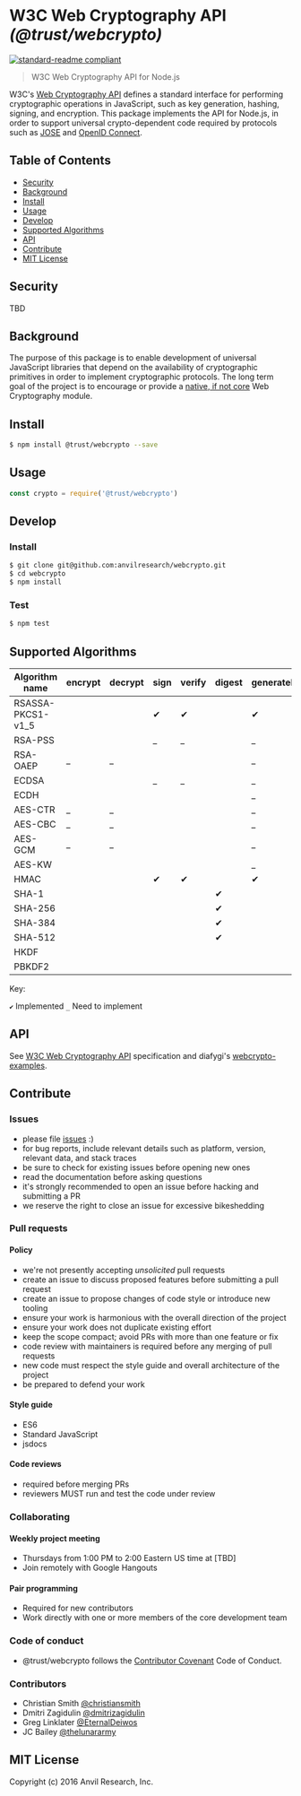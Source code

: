 # W3C Web Cryptography API _(@trust/webcrypto)_

[![standard-readme compliant](https://img.shields.io/badge/readme%20style-standard-brightgreen.svg?style=flat-square)](https://github.com/RichardLitt/standard-readme)

> W3C Web Cryptography API for Node.js

W3C's [Web Cryptography API][webcrypto] defines a standard interface for performing
cryptographic operations in JavaScript, such as key generation, hashing, signing, and
encryption. This package implements the API for Node.js, in order to support universal
crypto-dependent code required by protocols such as [JOSE][jose] and
[OpenID Connect][oidc].

[webcrypto]: https://www.w3.org/TR/WebCryptoAPI/
[jose]: https://datatracker.ietf.org/wg/jose/documents/
[oidc]: http://openid.net/connect/

## Table of Contents

* [Security](#security)
* [Background](#background)
* [Install](#install)
* [Usage](#usage)
* [Develop](#develop)
* [Supported Algorithms](#supported-algorithms)
* [API](#api)
* [Contribute](#contribute)
* [MIT License](#mit-license)

## Security

TBD

## Background

The purpose of this package is to enable development of universal JavaScript
libraries that depend on the availability of cryptographic primitives in order
to implement cryptographic protocols. The long term goal of the project is to
encourage or provide a [native, if not core][wtf] Web Cryptography module.

[wtf]: https://github.com/nodejs/node/issues/2833

## Install

```bash
$ npm install @trust/webcrypto --save
```

## Usage

```javascript
const crypto = require('@trust/webcrypto')
```

## Develop

### Install

```bash
$ git clone git@github.com:anvilresearch/webcrypto.git
$ cd webcrypto
$ npm install
```

### Test

```bash
$ npm test
```

## Supported Algorithms

| Algorithm name | encrypt | decrypt | sign | verify | digest | generateKey | deriveKey | deriveBits | importKey | exportKey | wrapKey | unwrapKey |
|------------------|---|---|---|---|---|---|---|---|---|---|---|---|
|RSASSA-PKCS1-v1_5 |   |   | ✔ | ✔ |   | ✔ |   |   | ✔ | ✔ |   |   |
|RSA-PSS           |   |   | _ | _ |   | _ |   |   | _ | _ |   |   |
|RSA-OAEP          | _ | _ |   |   |   | _ |   |   | _ | _ | _ | _ |
|ECDSA             |   |   | _ | _ |   | _ |   |   | _ | _ |   |   |
|ECDH              |   |   |   |   |   | _ | _ | _ | _ | _ |   |   |
|AES-CTR           | _ | _ |   |   |   | _ |   |   | _ | _ | _ | _ |
|AES-CBC           | _ | _ |   |   |   | _ |   |   | _ | _ | _ | _ |
|AES-GCM           | _ | _ |   |   |   | _ |   |   | _ | _ | _ | _ |
|AES-KW            |   |   |   |   |   | _ |   |   | _ | _ | _ | _ |
|HMAC              |   |   | ✔ | ✔ |   | ✔ |   |   | ✔ | ✔ |   |   |
|SHA-1             |   |   |   |   | ✔ |   |   |   |   |   |   |   |
|SHA-256           |   |   |   |   | ✔ |   |   |   |   |   |   |   |
|SHA-384           |   |   |   |   | ✔ |   |   |   |   |   |   |   |
|SHA-512           |   |   |   |   | ✔ |   |   |   |   |   |   |   |
|HKDF              |   |   |   |   |   |   | _ | _ | _ |   |   |   |
|PBKDF2            |   |   |   |   |   |   | _ | _ | _ |   |   |   |

Key:

` ✔ ` Implemented
` _ ` Need to implement

## API

See [W3C Web Cryptography API][webcrypto] specification and diafygi's [webcrypto-examples][examples].

[examples]: https://github.com/diafygi/webcrypto-examples

## Contribute

### Issues

* please file [issues](https://github.com/anvilresearch/webcrypto/issues) :)
* for bug reports, include relevant details such as platform, version, relevant data, and stack traces
* be sure to check for existing issues before opening new ones
* read the documentation before asking questions
* it's strongly recommended to open an issue before hacking and submitting a PR
* we reserve the right to close an issue for excessive bikeshedding

### Pull requests

#### Policy

* we're not presently accepting *unsolicited* pull requests
* create an issue to discuss proposed features before submitting a pull request
* create an issue to propose changes of code style or introduce new tooling
* ensure your work is harmonious with the overall direction of the project
* ensure your work does not duplicate existing effort
* keep the scope compact; avoid PRs with more than one feature or fix
* code review with maintainers is required before any merging of pull requests
* new code must respect the style guide and overall architecture of the project
* be prepared to defend your work

#### Style guide

* ES6
* Standard JavaScript
* jsdocs

#### Code reviews

* required before merging PRs
* reviewers MUST run and test the code under review

### Collaborating

#### Weekly project meeting

* Thursdays from 1:00 PM to 2:00 Eastern US time at [TBD]
* Join remotely with Google Hangouts

#### Pair programming

* Required for new contributors
* Work directly with one or more members of the core development team

### Code of conduct

* @trust/webcrypto follows the [Contributor Covenant](http://contributor-covenant.org/version/1/3/0/) Code of Conduct.

### Contributors

* Christian Smith [@christiansmith](https://github.com/christiansmith)
* Dmitri Zagidulin [@dmitrizagidulin](https://github.com/dmitrizagidulin)
* Greg Linklater [@EternalDeiwos](https://github.com/EternalDeiwos)
* JC Bailey [@thelunararmy](https://github.com/thelunararmy)

## MIT License

Copyright (c) 2016 Anvil Research, Inc.
